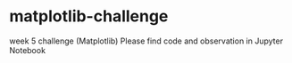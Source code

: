 # matplotlib-challenge
week 5 challenge  (Matplotlib)
Please find code and observation in Jupyter Notebook
